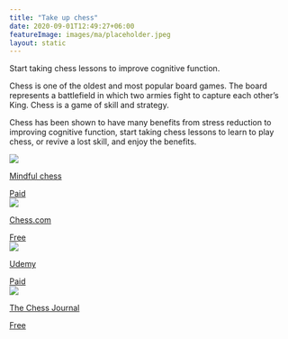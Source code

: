 ```yaml
---
title: "Take up chess"
date: 2020-09-01T12:49:27+06:00
featureImage: images/ma/placeholder.jpeg
layout: static
---
```


Start taking chess lessons to improve cognitive function.

Chess is one of the oldest and most popular board games. The board represents a battlefield in which two armies fight to capture each other’s King. Chess is a game of skill and strategy.

Chess has been shown to have many benefits from stress reduction to improving cognitive function, start taking chess lessons to learn to play chess, or revive a lost skill, and enjoy the benefits.

<a class="ma-link" href="https://www.mindfulchess.org/"><div class="ma-card ma-card-Learning"><div class="ma-icon"><img src ="/images/icon-pound.png"/></div><div class="ma-name"><p>Mindful chess</p></div><div class="ma-paid-text"><span>Paid</span></div></div></a><a class="ma-link" href="https://www.chess.com/learn"><div class="ma-card ma-card-Learning"><div class="ma-icon"><img src ="/images/icon-check.png"/></div><div class="ma-name"><p>Chess.com</p></div><div class="ma-paid-text"><span>Free</span></div></div></a><a class="ma-link" href="https://click.linksynergy.com/deeplink?id=L8N3em0sP4o&mid=47900&murl=https://www.udemy.com/topic/chess/"><div class="ma-card ma-card-Learning"><div class="ma-icon"><img src ="/images/icon-pound.png"/></div><div class="ma-name"><p>Udemy</p></div><div class="ma-paid-text"><span>Paid</span></div></div></a><a class="ma-link" href="https://www.chessjournal.com/chess-facts/"><div class="ma-card ma-card-Learning"><div class="ma-icon"><img src ="/images/icon-check.png"/></div><div class="ma-name"><p>The Chess Journal</p></div><div class="ma-paid-text"><span>Free</span></div></div></a>  

<br/><br/>






